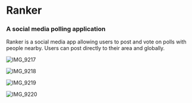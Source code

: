 # Ranker
### A social media polling application

Ranker is a social media app allowing users to post and vote on polls with people nearby. Users can post directly to their area and globally.

![IMG_9217](https://user-images.githubusercontent.com/41647597/205376247-043c3b07-4c19-4e24-a0ba-41e6c2b21190.PNG)

![IMG_9218](https://user-images.githubusercontent.com/41647597/205376284-aba0078b-0772-445c-8c2e-554515023754.PNG)

![IMG_9219](https://user-images.githubusercontent.com/41647597/205376349-4376e064-0747-4351-8e6b-5bf4bb9b7bcf.PNG)

![IMG_9220](https://user-images.githubusercontent.com/41647597/205376384-ce6cb6eb-8cf3-4175-a6e2-5beb6a1aa011.PNG)
